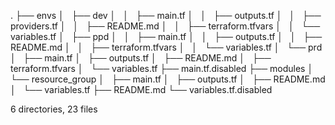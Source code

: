 .
├── envs
│   ├── dev
│   │   ├── main.tf
│   │   ├── outputs.tf
│   │   ├── providers.tf
│   │   ├── README.md
│   │   ├── terraform.tfvars
│   │   └── variables.tf
│   ├── ppd
│   │   ├── main.tf
│   │   ├── outputs.tf
│   │   ├── README.md
│   │   ├── terraform.tfvars
│   │   └── variables.tf
│   └── prd
│       ├── main.tf
│       ├── outputs.tf
│       ├── README.md
│       ├── terraform.tfvars
│       └── variables.tf
├── main.tf.disabled
├── modules
│   └── resource_group
│       ├── main.tf
│       ├── outputs.tf
│       ├── README.md
│       └── variables.tf
├── README.md
└── variables.tf.disabled

6 directories, 23 files
